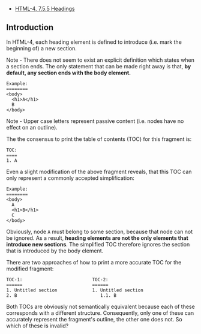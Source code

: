 
* [HTML-4, 7.5.5 Headings](https://www.w3.org/TR/html401/struct/global.html#h-7.5.5)

## Introduction

In HTML-4, each heading element is defined to introduce
(i.e. mark the beginning of) a new section.

Note - There does not seem to exist an explicit definition which states when a
section ends. The only statement that can be made right away is that,
**by default, any section ends with the body element.**

```
Example:
========
<body>
  <h1>A</h1>
  B
</body>
```

Note - Upper case letters represent passive content
(i.e. nodes have no effect on an outline).

The the consensus to print the table of contents (TOC) for this fragment is:

```
TOC:
====
1. A
```

Even a slight modification of the above fragment reveals, that this TOC can
only represent a commonly accepted simplification:

```
Example:
========
<body>
  A
  <h1>B</h1>
  C
</body>
```

Obviously, node `A` must belong to some section, because that node can not
be ignored. As a result, **heading elements are not the only elements that
introduce new sections**. The simplified TOC therefore ignores the section
that is introduced by the body element.

There are two approaches of how to print a more accurate TOC for the
modified fragment:

```
TOC-1:                          TOC-2:
======                          ======
1. Untitled section             1. Untitled section
2. B                               1.1. B
```

Both TOCs are obviously not semantically equivalent because each of these
corresponds with a different structure. Consequently, only one of these
can accurately represent the fragment's outline, the other one does not.
So which of these is invalid?

